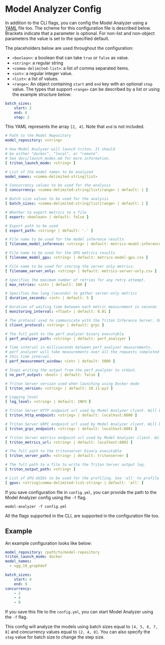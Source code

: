 <!--
Copyright (c) 2021, NVIDIA CORPORATION. All rights reserved.

Licensed under the Apache License, Version 2.0 (the "License");
you may not use this file except in compliance with the License.
You may obtain a copy of the License at

    http://www.apache.org/licenses/LICENSE-2.0

Unless required by applicable law or agreed to in writing, software
distributed under the License is distributed on an "AS IS" BASIS,
WITHOUT WARRANTIES OR CONDITIONS OF ANY KIND, either express or implied.
See the License for the specific language governing permissions and
limitations under the License.
-->

# Model Analyzer Config

In addition to the CLI flags, you can config the Model Analyzer
using a [YAML](https://yaml.org/) file too. The scheme
for this configuration file is described below. Brackets
indicate that a parameter is optional. For non-list
and non-object parameters the value is set to the
specified default.

The placeholders below are used throughout the configuration:

* `<boolean>`: a boolean that can take `true` or `false` as value.
* `<string>`: a regular string
* `<comma-delimited-list>`: a list of comma separated items.
* `<int>`: a regular integer value.
* `<list>`: a list of values.
* `<range>`: An object containing `start` and `end` key with an optional `step` value. The types that support `<range>` can be described by a list or using the example structure below:
```yaml
batch_sizes:
    start: 2
    end: 6
    step: 2
```

This YAML represents the array `[2, 4]`. Note that `end` is not included.

```yaml
# Path to the Model Repository
model_repository: <string>

# How Model Analyzer will launch triton. It should
# be either "docker", "local", or "remote".
# See docs/launch_modes.md for more information.
[ triton_launch_mode: <string> ]

# List of the model names to be analyzed
model_names: <comma-delimited-string|list>

# Concurrency values to be used for the analysis
[ concurrency: <comma-delimited-string|list|range> | default: 1 ]

# Batch size values to be used for the analysis
[ batch_sizes: <comma-delimited-string|list|range> | default: 1 ]

# Whether to export metrics to a file
[ export: <boolean> | default: false ]

# Export path to be used
[ export_path: <string> | default: '.' ]

# File name to be used for the model inference results
[ filename_model_inference: <string> | default: metrics-model-inference.csv ]

# File name to be used for the GPU metrics results
[ filename_model_gpu: <string> | default: metrics-model-gpu.csv ]

# File name to be used for storing the server only metrics.
[ filename_server_only: <string> | default: metrics-server-only.csv ]

# Specifies the maximum number of retries for any retry attempt.
[ max_retries: <int> | default: 100 ]

# Specifies how long (seconds) to gather server-only metrics
[ duration_seconds: <int> | default: 5 ]

# Duration of waiting time between each metric measurement in seconds
[ monitoring_interval: <float> | default: 0.01 ]

# The protocol used to communicate with the Triton Inference Server. Only 'http' and 'grpc' are allowed for the values.
[ client_protocol: <string> | default: grpc ]

# The full path to the perf_analyzer binary executable
[ perf_analyzer_path: <string> | default: perf_analzyer ]

# Time interval in milliseconds between perf_analyzer measurements.
# perf_analyzer will take measurements over all the requests completed within
# this time interval.
[ perf_measurement_window: <int> | default: 5000 ]

# Stops writing the output from the perf_analyzer to stdout.
[ no_perf_output: <bool> | default: false ]

# Triton Server version used when launching using Docker mode
[ triton_version: <string> | default: 20.11-py3 ]

# Logging level
[ log_level: <string> | default: INFO ]

# Triton Server HTTP endpoint url used by Model Analyzer client. Will be ignored if server-launch-mode is not 'remote'".
[ triton_http_endpoint: <string> | default: localhost:8000 ]

# Triton Server GRPC endpoint url used by Model Analyzer client. Will be ignored if server-launch-mode is not 'remote'".
[ triton_grpc_endpoint: <string> | default: localhost:8001 ]

# Triton Server metrics endpoint url used by Model Analyzer client. Will be ignored if server-launch-mode is not 'remote'".
[ triton_metrics_url: <string> | default: localhost:8002 ]

# The full path to the tritonserver binary executable
[ triton_server_path: <string> | default: tritonserver ]

# The full path to a file to write the Triton Server output log.
[ triton_output_path: <string> ]

# List of GPU UUIDs to be used for the profiling. Use 'all' to profile all the GPUs visible by CUDA."
[ gpus: <string|comma-delimited-list-string> | default: 'all' ]
```

If you save configuration file in `config.yml`, you can provide
the path to the Model Analyzer config using the 
`-f` flag.

```
model-analyzer -f config.yml
```

All the flags supported in the CLI, are supported in the configuration file
too.
 ## Example

An example configuration looks like below:

```yaml
model_repository: /path/to/model-repository
triton_launch_mode: docker
model_names:
  - vgg_19_graphdef

batch_sizes:
    start: 4
    end: 9
concurrency:
    - 2
    - 4
    - 8
```

If you save this file to the `config.yml`, you can start
Model Analyzer using the `-f` flag.

This config will analyze the models using batch sizes equal
to `[4, 5, 6, 7, 8]` and concurrency values equal to
`[2, 4, 8]`. You can also specify the `step` value
for batch size to change the step size.
